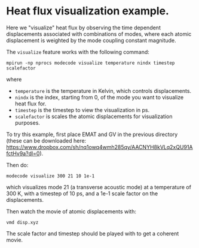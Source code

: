 # Heat flux visualization example.

Here we "visualize" heat flux by observing the time dependent displacements associated with combinations of modes, where each atomic displacement is weighted by the mode coupling constant magnitude.

The `visualize` feature works with the following command:

    mpirun -np nprocs modecode visualize temperature nindx timestep scalefactor
    
where 

- `temperature` is the temperature in Kelvin, which controls displacements.
- `nindx` is the index, starting from 0, of the mode you want to visualize heat flux for.
- `timestep` is the timestep to view the visualization in ps.
- `scalefactor` is scales the atomic displacements for visualization purposes.

To try this example, first place EMAT and GV in the previous directory (these can be downloaded here: https://www.dropbox.com/sh/nq1owq4wmh285qy/AACNYH8kVLq2xQU91AfctHv9a?dl=0).

Then do:

    modecode visualize 300 21 10 1e-1
    
which visualizes mode 21 (a transverse acoustic mode) at a temperature of 300 K, with a timestep of 10 ps, and a 1e-1 scale factor on the displacements.

Then watch the movie of atomic displacements with:

    vmd disp.xyz

The scale factor and timestep should be played with to get a coherent movie.
